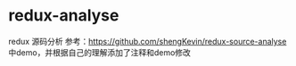 # redux-analyse
redux 源码分析
参考：https://github.com/shengKevin/redux-source-analyse 中demo，并根据自己的理解添加了注释和demo修改
